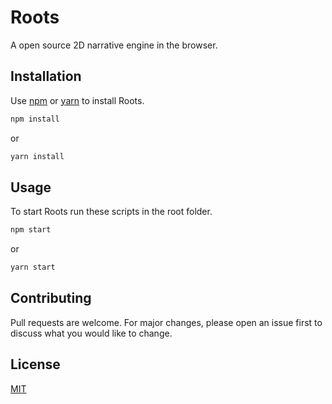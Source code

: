 # Roots

A open source 2D narrative engine in the browser.

## Installation

Use [npm](https://www.npmjs.com/) or [yarn](https://classic.yarnpkg.com/en/) to install Roots.

```bash
npm install
```

or

```bash
yarn install
```

## Usage

To start Roots run these scripts in the root folder.

```bash
npm start
```

or

```bash
yarn start
```

## Contributing

Pull requests are welcome. For major changes, please open an issue first to discuss what you would like to change.

## License

[MIT](https://choosealicense.com/licenses/mit/)
